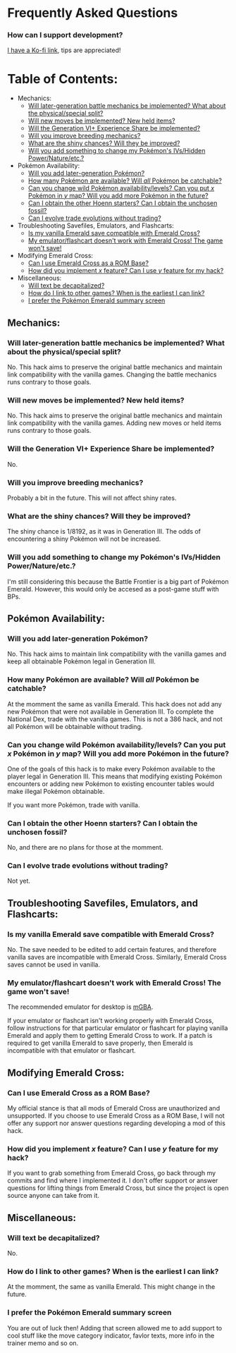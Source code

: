 # **Frequently Asked Questions**

### How can I support development?
[I have a Ko-fi link](https://ko-fi.com/jaizu), tips are appreciated!

# Table of Contents:
* Mechanics:
  * [Will later-generation battle mechanics be implemented? What about the physical/special split?](#will-later-generation-battle-mechanics-be-implemented-what-about-the-physicalspecial-split)
  * [Will new moves be implemented? New held items?](#will-new-moves-be-implemented-new-held-items)
  * [Will the Generation VI+ Experience Share be implemented?](#will-the-generation-vi-experience-share-be-implemented)
  * [Will you improve breeding mechanics?](#will-you-improve-breeding-mechanics)
  * [What are the shiny chances? Will they be improved?](#what-are-the-shiny-chances-will-they-be-improved)
  * [Will you add something to change my Pokémon's IVs/Hidden Power/Nature/etc.?](#will-you-add-something-to-change-my-pokémons-ivshidden-powernatureetc)
* Pokémon Availability:
  * [Will you add later-generation Pokémon?](#will-you-add-later-generation-pokémon)
  * [How many Pokémon are available? Will *all* Pokémon be catchable?](#how-many-pokémon-are-available-will-all-pokémon-be-catchable)
  * [Can you change wild Pokémon availability/levels? Can you put *x* Pokémon in *y* map? Will you add more Pokémon in the future?](#can-you-change-wild-pokémon-availabilitylevels-can-you-put-x-pokémon-in-y-map-will-you-add-more-pokémon-in-the-future)
  * [Can I obtain the other Hoenn starters? Can I obtain the unchosen fossil?](#can-i-obtain-the-other-hoenn-starters-can-i-obtain-the-unchosen-fossil)
  * [Can I evolve trade evolutions without trading?](#can-i-evolve-trade-evolutions-without-trading)
* Troubleshooting Savefiles, Emulators, and Flashcarts:
  * [Is my vanilla Emerald save compatible with Emerald Cross?](#is-my-vanilla-emerald-save-compatible-with-emerald-cross)
  * [My emulator/flashcart doesn't work with Emerald Cross! The game won't save!](#my-emulatorflashcart-doesnt-work-with-emerald-cross-the-game-wont-save)
* Modifying Emerald Cross:
  * [Can I use Emerald Cross as a ROM Base?](#can-i-use-emerald-cross-as-a-rom-base)
  * [How did you implement *x* feature? Can I use *y* feature for my hack?](#how-did-you-implement-x-feature-can-i-use-y-feature-for-my-hack)
* Miscellaneous:
  * [Will text be decapitalized?](#will-text-be-decapitalized)
  * [How do I link to other games? When is the earliest I can link?](#how-do-i-link-to-other-games-when-is-the-earliest-i-can-link)
  * [I prefer the Pokémon Emerald summary screen](#i-prefer-the-pokémon-emerald-summary-screen) 


## Mechanics:

### Will later-generation battle mechanics be implemented? What about the physical/special split?
No. This hack aims to preserve the original battle mechanics and maintain link compatibility with the vanilla games. Changing the battle mechanics runs contrary to those goals.

### Will new moves be implemented? New held items?
No. This hack aims to preserve the original battle mechanics and maintain link compatibility with the vanilla games. Adding new moves or held items runs contrary to those goals.

### Will the Generation VI+ Experience Share be implemented?
No.

### Will you improve breeding mechanics?
Probably a bit in the future. This will not affect shiny rates.

### What are the shiny chances? Will they be improved?
The shiny chance is 1/8192, as it was in Generation III. The odds of encountering a shiny Pokémon will not be increased.

### Will you add something to change my Pokémon's IVs/Hidden Power/Nature/etc.?
I'm still considering this because the Battle Frontier is a big part of Pokémon Emerald. However, this would only be accesed as a post-game stuff with BPs.

## Pokémon Availability:

### Will you add later-generation Pokémon?
No. This hack aims to maintain link compatibility with the vanilla games and keep all obtainable Pokémon legal in Generation III.

### How many Pokémon are available? Will *all* Pokémon be catchable?
At the momment the same as vanilla Emerald. This hack does not add any new Pokémon that were not available in Generation III. To complete the National Dex, trade with the vanilla games. This is not a 386 hack, and not all Pokémon will be obtainable without trading.

### Can you change wild Pokémon availability/levels? Can you put *x* Pokémon in *y* map? Will you add more Pokémon in the future?
One of the goals of this hack is to make every Pokémon available to the player legal in Generation III. This means that modifying existing Pokémon encounters or adding new Pokémon to existing encounter tables would make illegal Pokémon obtainable.

If you want more Pokémon, trade with vanilla.


### Can I obtain the other Hoenn starters? Can I obtain the unchosen fossil?
No, and there are no plans for those at the momment.

### Can I evolve trade evolutions without trading?
Not yet.
## Troubleshooting Savefiles, Emulators, and Flashcarts:

### Is my vanilla Emerald save compatible with Emerald Cross?
No. The save needed to be edited to add certain features, and therefore vanilla saves are incompatible with Emerald Cross. Similarly, Emerald Cross saves cannot be used in vanilla.

### My emulator/flashcart doesn't work with Emerald Cross! The game won't save!
The recommended emulator for desktop is [mGBA](https://mgba.io/downloads.html).

If your emulator or flashcart isn't working properly with Emerald Cross, follow instructions for that particular emulator or flashcart for playing vanilla Emerald and apply them to getting Emerald Cross to work. If a patch is required to get vanilla Emerald to save properly, then Emerald is incompatible with that emulator or flashcart.

## Modifying Emerald Cross:

### Can I use Emerald Cross as a ROM Base?
My official stance is that all mods of Emerald Cross are unauthorized and unsupported. If you choose to use Emerald Cross as a ROM Base, I will not offer any support nor answer questions regarding developing a mod of this hack.

### How did you implement *x* feature? Can I use *y* feature for my hack?
If you want to grab something from Emerald Cross, go back through my commits and find where I implemented it. I don't offer support or answer questions for lifting things from Emerald Cross, but since the project is open source anyone can take from it.

## Miscellaneous:

### Will text be decapitalized?
No.

### How do I link to other games? When is the earliest I can link?
At the momment, the same as vanilla Emerald. This might change in the future.

### I prefer the Pokémon Emerald summary screen
You are out of luck then! Adding that screen allowed me to add support to cool stuff like the move category indicator, favlor texts, more info in the trainer memo and so on.

&nbsp;